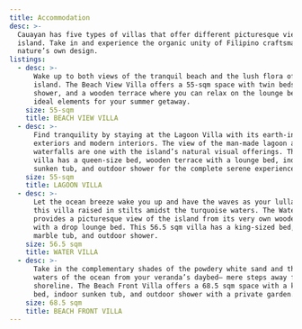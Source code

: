 ```yaml
---
title: Accommodation
desc: >-
  Cauayan has five types of villas that offer different picturesque views of the
  island. Take in and experience the organic unity of Filipino craftsmanship and
  nature’s own design.
listings:
  - desc: >-
      Wake up to both views of the tranquil beach and the lush flora of the
      island. The Beach View Villa offers a 55-sqm space with twin beds, outdoor
      shower, and a wooden terrace where you can relax on the lounge bed— the
      ideal elements for your summer getaway.
    size: 55-sqm
    title: BEACH VIEW VILLA
  - desc: >-
      Find tranquility by staying at the Lagoon Villa with its earth-inspired
      exteriors and modern interiors. The view of the man-made lagoon and
      waterfalls are one with the island’s natural visual offerings. This 55-sqm
      villa has a queen-size bed, wooden terrace with a lounge bed, indoor
      sunken tub, and outdoor shower for the complete serene experience.
    size: 55-sqm
    title: LAGOON VILLA
  - desc: >-
      Let the ocean breeze wake you up and have the waves as your lullaby at
      this villa raised in stilts amidst the turquoise waters. The Water Villa
      provides a picturesque view of the island from its very own wooden deck
      with a drop lounge bed. This 56.5 sqm villa has a king-sized bed, indoor
      marble tub, and outdoor shower.
    size: 56.5 sqm
    title: WATER VILLA
  - desc: >-
      Take in the complementary shades of the powdery white sand and the blue
      waters of the ocean from your veranda’s daybed— mere steps away from the
      shoreline. The Beach Front Villa offers a 68.5 sqm space with a king-sized
      bed, indoor sunken tub, and outdoor shower with a private garden.
    size: 68.5 sqm
    title: BEACH FRONT VILLA
---
```


